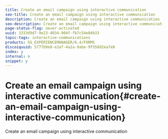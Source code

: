 ```yaml
---
title: Create an email campaign using interactive communication
seo-title: Create an email campaign using interactive communication
description: Create an email campaign using interactive communication
seo-description: Create an email campaign using interactive communication
page-status-flag: never-activated
uuid: 3333d9d7-9e23-4034-904f-fb7c54e04b33
topic-tags: interactive-communications
products: SG_EXPERIENCEMANAGER/6.4/FORMS
discoiquuid: 5777b9e8-e2af-4a1a-9abe-9f558d2ea7e0
index: y
internal: n
snippet: y
---
```


# Create an email campaign using interactive communication{#create-an-email-campaign-using-interactive-communication}

Create an email campaign using interactive communication

